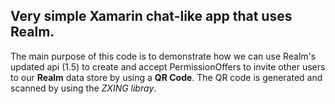 ## Very simple  Xamarin chat-like app that uses Realm.
The main purpose of this code is to demonstrate how we can use Realm's updated api (1.5) to create and accept PermissionOffers to invite other users to our **Realm** data store by using a **QR Code**.
The QR code is generated and scanned by using the *ZXING libray*.
